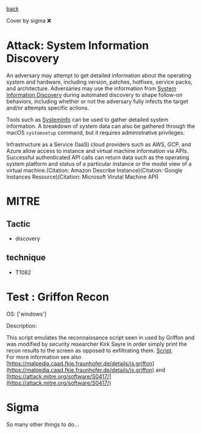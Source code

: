 [back](../index.md)

Cover by sigma :x: 

# Attack: System Information Discovery

 An adversary may attempt to get detailed information about the operating system and hardware, including version, patches, hotfixes, service packs, and architecture. Adversaries may use the information from [System Information Discovery](https://attack.mitre.org/techniques/T1082) during automated discovery to shape follow-on behaviors, including whether or not the adversary fully infects the target and/or attempts specific actions.

Tools such as [Systeminfo](https://attack.mitre.org/software/S0096) can be used to gather detailed system information. A breakdown of system data can also be gathered through the macOS <code>systemsetup</code> command, but it requires administrative privileges.

Infrastructure as a Service (IaaS) cloud providers such as AWS, GCP, and Azure allow access to instance and virtual machine information via APIs. Successful authenticated API calls can return data such as the operating system platform and status of a particular instance or the model view of a virtual machine.(Citation: Amazon Describe Instance)(Citation: Google Instances Resource)(Citation: Microsoft Virutal Machine API)

# MITRE
## Tactic
  - discovery

## technique
  - T1082

# Test : Griffon Recon

OS: ['windows']

Description:

 This script emulates the reconnaissance script seen in used by Griffon and was modified by security researcher Kirk Sayre 
in order simply print the recon results to the screen as opposed to exfiltrating them. [Script](https://gist.github.com/kirk-sayre-work/7cb5bf4e2c7c77fa5684ddc17053f1e5).  
For more information see also [https://malpedia.caad.fkie.fraunhofer.de/details/js.griffon](https://malpedia.caad.fkie.fraunhofer.de/details/js.griffon) and [https://attack.mitre.org/software/S0417/](https://attack.mitre.org/software/S0417/)

# Sigma

 So many other things to do...